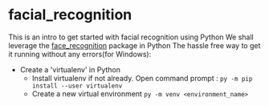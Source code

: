 # facial_recognition
This is an intro to get started with facial recognition using Python
We shall leverage the [face_recognition](https://github.com/ageitgey/face_recognition) package in Python 
The hassle free way to get it running without any errors(for Windows):
- Create a 'virtualenv' in Python 
  - Install virtualenv if not already. Open command prompt : `py -m pip install --user virtualenv`
  - Create a new virtual environment `py -m venv <environment_name>`  
  
  
